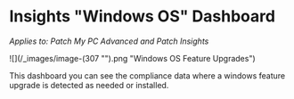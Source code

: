 # Insights "Windows OS" Dashboard

_Applies to: Patch My PC Advanced and Patch Insights_

![](/_images/image-(307 "").png "Windows OS Feature Upgrades")

This dashboard you can see the compliance data where a windows feature upgrade is detected as needed or installed.